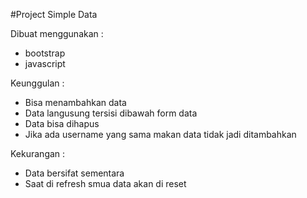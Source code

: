 #Project Simple Data

Dibuat menggunakan :

- bootstrap
- javascript

Keunggulan :

- Bisa menambahkan data
- Data langusung tersisi dibawah form data
- Data bisa dihapus
- Jika ada username yang sama makan data tidak jadi ditambahkan

Kekurangan :

- Data bersifat sementara
- Saat di refresh smua data akan di reset
